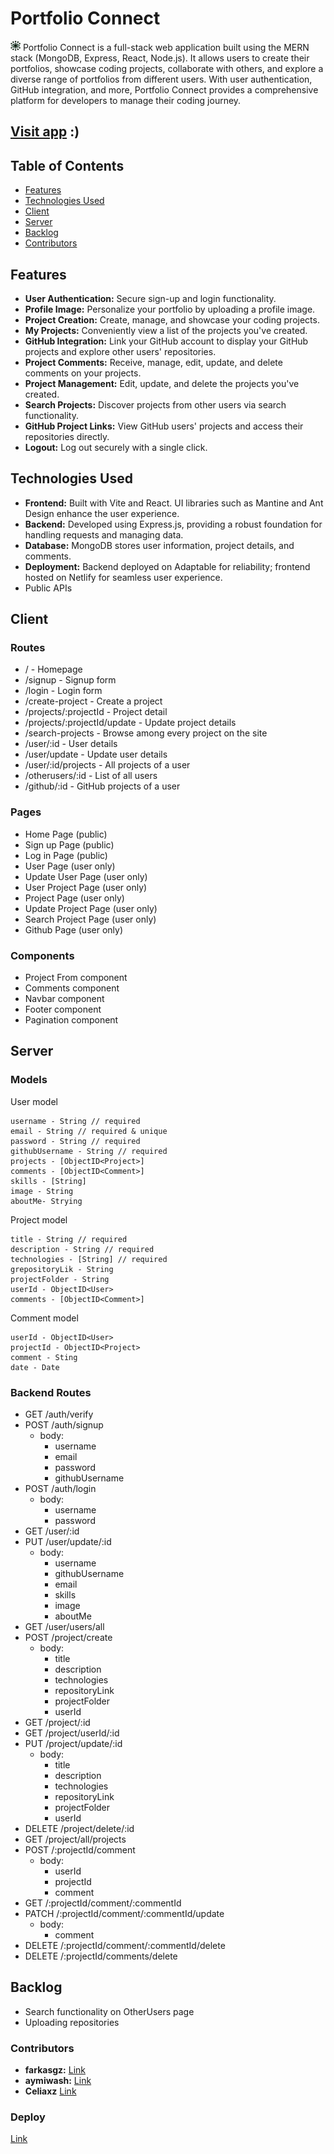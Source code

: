 # Portfolio Connect

![Logo](/public/favicon-16x16.png)
Portfolio Connect is a full-stack web application built using the MERN stack (MongoDB, Express, React, Node.js). It allows users to create their portfolios, showcase coding projects, collaborate with others, and explore a diverse range of portfolios from different users. With user authentication, GitHub integration, and more, Portfolio Connect provides a comprehensive platform for developers to manage their coding journey.

## [Visit app](https://portfolio-connect.netlify.app/) :)

## Table of Contents

- [Features](#features)
- [Technologies Used](#technologies-used)
- [Client](#client)
- [Server](#server)
- [Backlog](#backlog)
- [Contributors](#contributors)

## Features

- **User Authentication:** Secure sign-up and login functionality.
- **Profile Image:** Personalize your portfolio by uploading a profile image.
- **Project Creation:** Create, manage, and showcase your coding projects.
- **My Projects:** Conveniently view a list of the projects you've created.
- **GitHub Integration:** Link your GitHub account to display your GitHub projects and explore other users' repositories.
- **Project Comments:** Receive, manage, edit, update, and delete comments on your projects.
- **Project Management:** Edit, update, and delete the projects you've created.
- **Search Projects:** Discover projects from other users via search functionality.
- **GitHub Project Links:** View GitHub users' projects and access their repositories directly.
- **Logout:** Log out securely with a single click.

## Technologies Used

- **Frontend:** Built with Vite and React. UI libraries such as Mantine and Ant Design enhance the user experience.
- **Backend:** Developed using Express.js, providing a robust foundation for handling requests and managing data.
- **Database:** MongoDB stores user information, project details, and comments.
- **Deployment:** Backend deployed on Adaptable for reliability; frontend hosted on Netlify for seamless user experience.
- Public APIs

## Client
### Routes
- / - Homepage
- /signup - Signup form
- /login - Login form
- /create-project - Create a project
- /projects/:projectId - Project detail
- /projects/:projectId/update - Update project details
- /search-projects - Browse among every project on the site
- /user/:id - User details
- /user/update - Update user details
- /user/:id/projects - All projects of a user
- /otherusers/:id - List of all users
- /github/:id - GitHub projects of a user

### Pages
- Home Page (public)
- Sign up Page (public)
- Log in Page (public)
- User Page (user only)
- Update User Page (user only)
- User Project Page (user only)
- Project Page (user only)
- Update Project Page (user only)
- Search Project Page (user only)
- Github Page (user only)

### Components
- Project From component
- Comments component
- Navbar component
- Footer component
- Pagination component

## Server
### Models

User model

```
username - String // required
email - String // required & unique
password - String // required
githubUsername - String // required
projects - [ObjectID<Project>]
comments - [ObjectID<Comment>]
skills - [String]
image - String
aboutMe- Strying
```

Project model

```
title - String // required
description - String // required
technologies - [String] // required
grepositoryLik - String
projectFolder - String
userId - ObjectID<User>
comments - [ObjectID<Comment>]
```

Comment model

```
userId - ObjectID<User>
projectId - ObjectID<Project>
comment - Sting
date - Date
```

### Backend Routes
- GET /auth/verify
- POST /auth/signup
   - body:
      - username
      - email
      - password
      - githubUsername
- POST /auth/login
   - body:
      - username
      - password
- GET /user/:id
- PUT /user/update/:id
   - body:
      - username
      - githubUsername
      - email
      - skills
      - image
      - aboutMe
- GET /user/users/all
- POST /project/create
   - body:
      - title
      - description
      - technologies
      - repositoryLink
      - projectFolder
      - userId
- GET /project/:id
- GET /project/userId/:id
- PUT /project/update/:id
   - body:
      - title
      - description
      - technologies
      - repositoryLink
      - projectFolder
      - userId
- DELETE /project/delete/:id
- GET /project/all/projects
- POST /:projectId/comment
   - body:
      - userId
      - projectId
      - comment
- GET /:projectId/comment/:commentId
- PATCH /:projectId/comment/:commentId/update
   - body:
      - comment
- DELETE /:projectId/comment/:commentId/delete
- DELETE /:projectId/comments/delete

## Backlog
- Search functionality on OtherUsers page
- Uploading repositories

### Contributors

- **farkasgz:** [Link](https://github.com/farkasgz)
- **aymiwash:** [Link](https://github.com/aymiwash)
- **Celiaxz** [Link](https://github.com/Celiaxz)

### Deploy

[Link](https://portfolio-connect.netlify.app/)
